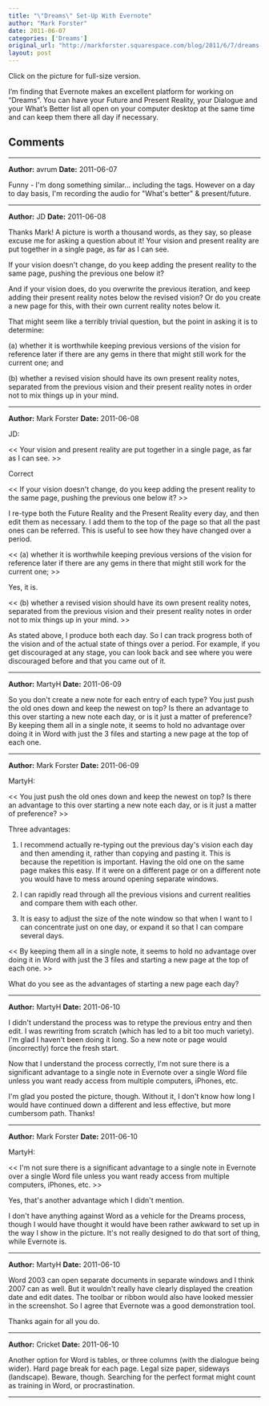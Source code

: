 ```yaml
---
title: "\"Dreams\" Set-Up With Evernote"
author: "Mark Forster"
date: 2011-06-07
categories: ['Dreams']
original_url: "http://markforster.squarespace.com/blog/2011/6/7/dreams-set-up-with-evernote.html"
layout: post
---
```


Click on the picture for full-size version.

I’m finding that Evernote makes an excellent platform for working on “Dreams”. You can have your Future and Present Reality, your Dialogue and your What’s Better list all open on your computer desktop at the same time and can keep them there all day if necessary.


## Comments

---

**Author:** avrum
**Date:** 2011-06-07

Funny - I'm dong something similar... including the tags. However on a day to day basis, I'm recording the audio for "What's better" & present/future.

---

**Author:** JD
**Date:** 2011-06-08

Thanks Mark! A picture is worth a thousand words, as they say, so please excuse me for asking a question about it! Your vision and present reality are put together in a single page, as far as I can see.  
  
If your vision doesn't change, do you keep adding the present reality to the same page, pushing the previous one below it?   
  
And if your vision does, do you overwrite the previous iteration, and keep adding their present reality notes below the revised vision? Or do you create a new page for this, with their own current reality notes below it.  
  
That might seem like a terribly trivial question, but the point in asking it is to determine:   
  
(a) whether it is worthwhile keeping previous versions of the vision for reference later if there are any gems in there that might still work for the current one; and  
  
(b) whether a revised vision should have its own present reality notes, separated from the previous vision and their present reality notes in order not to mix things up in your mind.

---

**Author:** Mark Forster
**Date:** 2011-06-08

JD:  
  
<< Your vision and present reality are put together in a single page, as far as I can see. >>  
   
Correct  
  
<< If your vision doesn't change, do you keep adding the present reality to the same page, pushing the previous one below it? >>  
  
I re-type both the Future Reality and the Present Reality every day, and then edit them as necessary. I add them to the top of the page so that all the past ones can be referred. This is useful to see how they have changed over a period.  
  
<< (a) whether it is worthwhile keeping previous versions of the vision for reference later if there are any gems in there that might still work for the current one; >>  
  
Yes, it is.  
  
<< (b) whether a revised vision should have its own present reality notes, separated from the previous vision and their present reality notes in order not to mix things up in your mind. >>  
  
As stated above, I produce both each day. So I can track progress both of the vision and of the actual state of things over a period. For example, if you get discouraged at any stage, you can look back and see where you were discouraged before and that you came out of it.

---

**Author:** MartyH
**Date:** 2011-06-09

So you don't create a new note for each entry of each type? You just push the old ones down and keep the newest on top? Is there an advantage to this over starting a new note each day, or is it just a matter of preference? By keeping them all in a single note, it seems to hold no advantage over doing it in Word with just the 3 files and starting a new page at the top of each one.

---

**Author:** Mark Forster
**Date:** 2011-06-09

MartyH:  
  
<< You just push the old ones down and keep the newest on top? Is there an advantage to this over starting a new note each day, or is it just a matter of preference? >>  
  
Three advantages:  
  
1) I recommend actually re-typing out the previous day's vision each day and then amending it, rather than copying and pasting it. This is because the repetition is important. Having the old one on the same page makes this easy. If it were on a different page or on a different note you would have to mess around opening separate windows.  
  
2) I can rapidly read through all the previous visions and current realities and compare them with each other.  
  
3) It is easy to adjust the size of the note window so that when I want to I can concentrate just on one day, or expand it so that I can compare several days.  
  
<< By keeping them all in a single note, it seems to hold no advantage over doing it in Word with just the 3 files and starting a new page at the top of each one. >>  
  
What do you see as the advantages of starting a new page each day?

---

**Author:** MartyH
**Date:** 2011-06-10

I didn't understand the process was to retype the previous entry and then edit. I was rewriting from scratch (which has led to a bit too much variety). I'm glad I haven't been doing it long. So a new note or page would (incorrectly) force the fresh start.  
  
Now that I understand the process correctly, I'm not sure there is a significant advantage to a single note in Evernote over a single Word file unless you want ready access from multiple computers, iPhones, etc.   
  
I'm glad you posted the picture, though. Without it, I don't know how long I would have continued down a different and less effective, but more cumbersom path. Thanks!

---

**Author:** Mark Forster
**Date:** 2011-06-10

MartyH:  
  
<< I'm not sure there is a significant advantage to a single note in Evernote over a single Word file unless you want ready access from multiple computers, iPhones, etc. >>  
  
Yes, that's another advantage which I didn't mention.  
  
I don't have anything against Word as a vehicle for the Dreams process, though I would have thought it would have been rather awkward to set up in the way I show in the picture. It's not really designed to do that sort of thing, while Evernote is.

---

**Author:** MartyH
**Date:** 2011-06-10

Word 2003 can open separate documents in separate windows and I think 2007 can as well. But it wouldn't really have clearly displayed the creation date and edit dates. The toolbar or ribbon would also have looked messier in the screenshot. So I agree that Evernote was a good demonstration tool.  
  
Thanks again for all you do.

---

**Author:** Cricket
**Date:** 2011-06-10

Another option for Word is tables, or three columns (with the dialogue being wider). Hard page break for each page. Legal size paper, sideways (landscape). Beware, though. Searching for the perfect format might count as training in Word, or procrastination.

---
